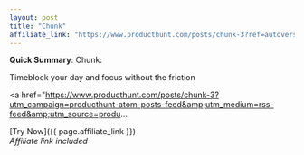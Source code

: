 ```yaml
---
layout: post
title: "Chunk"
affiliate_link: "https://www.producthunt.com/posts/chunk-3?ref=autoverse&utm_source=autoverse"
---
```


**Quick Summary**: Chunk: <p>
            Timeblock your day and focus without the friction
          </p>
          <p>
            <a href="https://www.producthunt.com/posts/chunk-3?utm_campaign=producthunt-atom-posts-feed&amp;utm_medium=rss-feed&amp;utm_source=produ...

[Try Now]({{ page.affiliate_link }})  
*Affiliate link included*
